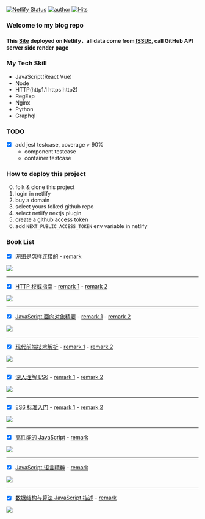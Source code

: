 [![Netlify Status](https://api.netlify.com/api/v1/badges/4a9f79ff-561d-4a0c-9a6b-caad4c398bbe/deploy-status)](https://app.netlify.com/sites/plh-blog/deploys)
[![author](https://img.shields.io/badge/author-peng-blue.svg)](https://github.com/plh97/blog)
[![Hits](https://hits.seeyoufarm.com/api/count/incr/badge.svg?url=https%3A%2F%2Fgithub.com%2Fplh97%2Fblog&count_bg=%2379C83D&title_bg=%23555555&icon=&icon_color=%23E7E7E7&title=hits&edge_flat=false)](https://hits.seeyoufarm.com)

### Welcome to my blog repo

#### This [Site](https://plhh.xyz) deployed on Netlify，all data come from [ISSUE](https://github.com/plh97/blog/issues), call GitHub API server side render page

### My Tech Skill

- JavaScript(React Vue)
- Node
- HTTP(http1.1 https http2)
- RegExp
- Nginx
- Python
- Graphql

### TODO

- [x] add jest testcase, coverage > 90%
  - component testcase
  - container testcase

### How to deploy this project

0. folk & clone this project
1. login in netlify
2. buy a domain
3. select yours folked github repo
4. select netlify nextjs plugin
5. create a github access token
6. add `NEXT_PUBLIC_ACCESS_TOKEN` env variable in netlify

### Book List

- [x] [网络是怎样连接的](https://book.douban.com/subject/26941639/) - [remark](https://github.com/plh97/blog/issues/40)

![](https://img1.doubanio.com/view/subject/s/public/s29370067.jpg)

---

- [x] [HTTP 权威指南](https://book.douban.com/subject/10746113/) - [remark 1](https://github.com/plh97/blog/issues/45) - [remark 2](https://github.com/plh97/blog/issues/52)

![](https://img1.doubanio.com/view/subject/s/public/s11329547.jpg)

---

- [x] [JavaScript 面向对象精要](https://book.douban.com/subject/26352658/) - [remark 1](https://github.com/plh97/blog/issues/29) - [remark 2](https://github.com/plh97/blog/issues/31)

![](https://img2.doubanio.com/view/subject/s/public/s28291461.jpg)

---

- [x] [现代前端技术解析](https://book.douban.com/subject/27021790/) - [remark 1](https://github.com/plh97/blog/issues/28) - [remark 2](https://github.com/plh97/blog/issues/58)

![](https://img2.doubanio.com/view/subject/s/public/s29728202.jpg)

---

- [x] [深入理解 ES6](https://book.douban.com/subject/27072230/) - [remark 1](https://github.com/plh97/blog/issues/32) - [remark 2](https://github.com/plh97/blog/issues/51)

![](https://img1.doubanio.com/view/subject/s/public/s29478358.jpg)

---

- [x] [ES6 标准入门](https://book.douban.com/subject/26708954/) - [remark 1](https://github.com/plh97/blog/issues/23) - [remark 2](https://github.com/plh97/blog/issues/26)

![](https://img2.doubanio.com/view/subject/l/public/s28383612.jpg)

---

- [x] [高性能的 JavaScript](https://book.douban.com/subject/5362856/) - [remark](https://github.com/plh97/blog/issues/15)

![](https://img9.doubanio.com/view/subject/s/public/s4538004.jpg)

---

- [x] [JavaScript 语言精粹](https://book.douban.com/subject/3590768/) - [remark](https://github.com/plh97/blog/issues/10)

![](https://img9.doubanio.com/view/subject/s/public/s3651235.jpg)

---

- [x] [数据结构与算法 JavaScript 描述](https://book.douban.com/subject/25945449/) - [remark](https://github.com/plh97/blog/issues/6)

![](https://img1.doubanio.com/view/subject/s/public/s27371758.jpg)
